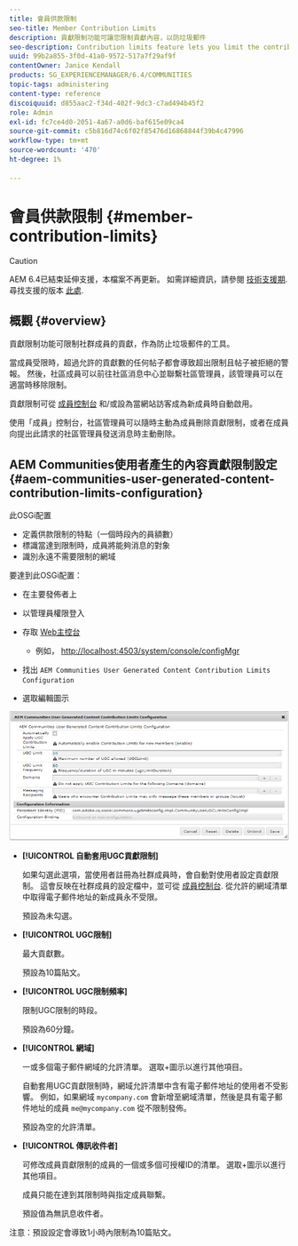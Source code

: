 ```yaml
---
title: 會員供款限制
seo-title: Member Contribution Limits
description: 貢獻限制功能可讓您限制貢獻內容，以防垃圾郵件
seo-description: Contribution limits feature lets you limit the contributions to protect against spam
uuid: 99b2a855-3f0d-41a0-9572-517a7f29af9f
contentOwner: Janice Kendall
products: SG_EXPERIENCEMANAGER/6.4/COMMUNITIES
topic-tags: administering
content-type: reference
discoiquuid: d855aac2-f34d-402f-9dc3-c7ad494b45f2
role: Admin
exl-id: fc7ce4d0-2051-4a67-a0d6-baf615e09ca4
source-git-commit: c5b816d74c6f02f85476d16868844f39b4c47996
workflow-type: tm+mt
source-wordcount: '470'
ht-degree: 1%

---
```


# 會員供款限制 {#member-contribution-limits}

>[!CAUTION]
>
>AEM 6.4已結束延伸支援，本檔案不再更新。 如需詳細資訊，請參閱 [技術支援期](https://helpx.adobe.com//tw/support/programs/eol-matrix.html). 尋找支援的版本 [此處](https://experienceleague.adobe.com/docs/).

## 概觀 {#overview}

貢獻限制功能可限制社群成員的貢獻，作為防止垃圾郵件的工具。

當成員受限時，超過允許的貢獻數的任何帖子都會導致超出限制且帖子被拒絕的警報。 然後，社區成員可以前往社區消息中心並聯繫社區管理員，該管理員可以在適當時移除限制。

貢獻限制可從 [成員控制台](members.md) 和/或設為當網站訪客成為新成員時自動啟用。

使用「成員」控制台，社區管理員可以隨時主動為成員刪除貢獻限制，或者在成員向提出此請求的社區管理員發送消息時主動刪除。

## AEM Communities使用者產生的內容貢獻限制設定 {#aem-communities-user-generated-content-contribution-limits-configuration}

此OSGi配置

* 定義供款限制的特點（一個時段內的員額數）
* 標識當達到限制時，成員將能夠消息的對象
* 識別永遠不需要限制的網域

要達到此OSGi配置：

* 在主要發佈者上
* 以管理員權限登入
* 存取 [Web主控台](../../help/sites-deploying/configuring-osgi.md)

   * 例如， [http://localhost:4503/system/console/configMgr](http://localhost:4503/system/console/configMgr)

* 找出 `AEM Communities User Generated Content Contribution Limits Configuration`
* 選取編輯圖示

![chlimage_1-127](assets/chlimage_1-127.png)

* **[!UICONTROL 自動套用UGC貢獻限制]**

   如果勾選此選項，當使用者註冊為社群成員時，會自動對使用者設定貢獻限制。 這會反映在社群成員的設定檔中，並可從 [成員控制台](members.md). 從允許的網域清單中取得電子郵件地址的新成員永不受限。

   預設為未勾選。

* **[!UICONTROL UGC限制]**

   最大貢獻數。

   預設為10篇貼文。

* **[!UICONTROL UGC限制頻率]**

   限制UGC限制的時段。

   預設為60分鐘。

* **[!UICONTROL 網域]**

   一或多個電子郵件網域的允許清單。 選取+圖示以進行其他項目。

   自動套用UGC貢獻限制時，網域允許清單中含有電子郵件地址的使用者不受影響。 例如，如果網域 `mycompany.com` 會新增至網域清單，然後是具有電子郵件地址的成員 `me@mycompany.com` 從不限制發佈。

   預設為空的允許清單。

* **[!UICONTROL 傳訊收件者]**

   可修改成員貢獻限制的成員的一個或多個可授權ID的清單。 選取+圖示以進行其他項目。

   成員只能在達到其限制時與指定成員聯繫。

   預設值為無訊息收件者。

注意：預設設定會導致1小時內限制為10篇貼文。
